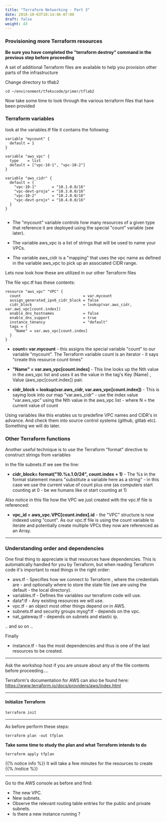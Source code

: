 ```yaml
---
title: "Terraform Networking - Part 3"
date: 2018-10-03T10:14:46-07:00
draft: false
weight: 43
---
```



### Provisioning more Terraform resources

**Be sure you have completed the "terraform destroy" command in the previous step before proceeding**


A set of additional Terraform files are available to help you provision other parts of the infrastructure

Change directory to tflab2

```
cd ~/environment/tfekscode/primer/tflab2
```

Now take some time to look through the various terraform files that have been provided

### Terraform variables

look at the variables.tf file it contains the following:

```
variable "mycount" {
  default = 1
}

variable "aws_vpc" {
  type    = list
  default = ["vpc-10-1", "vpc-10-2"]
}

variable "aws_cidr" {
  default = {
    "vpc-10-1"       = "10.1.0.0/16"
    "vpc-devt-proja" = "10.3.0.0/16"
    "vpc-10-2"       = "10.2.0.0/16"
    "vpc-devt-projx" = "10.4.0.0/16"
  }
}


```

* The "mycount" variable controls how many resources of a given type that reference it are deployed using the special "count" variable (see later).

* The variable aws_vpc is a list of strings that will be used to name your VPCs.

* The variable aws_cidr is a "mapping" that uses the vpc name as defined in the variable aws_vpc to pick up an associated CIDR range.


Lets now look how these are utilized in our other Terraform files

The file vpc.tf has these contents:

```
resource "aws_vpc" "VPC" {
  count                            = var.mycount
  assign_generated_ipv6_cidr_block = false
  cidr_block                       = lookup(var.aws_cidr, var.aws_vpc[count.index])
  enable_dns_hostnames             = false
  enable_dns_support               = true
  instance_tenancy                 = "default"
  tags = {
    "Name" = var.aws_vpc[count.index]
  }
}
```

* **count= var.mycount**   - this assigns the special variable "count" to our variable "mycount". The Terraform variable count is an iterator - it says "create this resource count times"

* **"Name" = var.aws_vpc[count.index]** - This line looks up the Nth value in the aws_vpc list and uses it as the value in the tag's Key (Name) , Value (aws_vpc[count.index]) pair.

*  **cidr_block = lookup(var.aws_cidr, var.aws_vpc[count.index])**  - This is saying look into our map "var.aws_cidr" - use the index value "var.aws_vpc"  using the Nth value in the aws_vpc list - where N = the current value of count

Using variables like this enables us to predefine VPC names and CIDR's in advance. And check them into source control systems (github, gitlab etc). Something we will do later.


### Other Terraform functions

Another useful technique is to use the Terraform "format" directive to construct strings from variables 

in the file subnets.tf we see the line:

* **cidr_block= format("10.%s.1.0/24", count.index + 1)**  - The %s in the format statement means "substitute a variable here as a string" - in this case we use the current value of count plus one (as computers start counting at 0 - be we humans like ot start counting at 1)

Also notice in this file how the VPC we just created with the vpc.tf file is referenced:

* **vpc_id = aws_vpc.VPC[count.index].id** - the "VPC" structure is now indexed using "count". As our vpc.tf file is using the count variable to iterate and potentially create multiple VPCs they now are referenced as an Array.

----



### Understanding order and dependencies

One final thing to appreciate is that resources have dependencies. This is automatically handled for you by Terraform, but when reading Terraform code it's important to read things in the right order:

* aws.tf - Specifies how we connect to Terraform , where the credentials are - and optionally where to store the state file (we are using the default - the local directory).
* variables.tf - Defines the variables our terraform code will use.
* data*.tf - Any existing resources we will use.
* vpc.tf - an object most other things depend on in AWS.
* subnets.tf and security groups mysg*.tf - depends on the vpc.
* nat_gateway.tf - depends on subnets and elastic ip.

.. and so on ..

Finally
* instance.tf - has the most dependencies and thus is one of the last resources to be created.

----

Ask the workshop host if you are unsure about any of the file contents before proceeding....

Terraform's documentation for AWS can also be found here:  https://www.terraform.io/docs/providers/aws/index.html


----

#### Initialize Terraform

```
terraform init
```

----

As before perform these steps:

```
terraform plan -out tfplan
```

**Take some time to study the plan and what Terraform intends to do**

```
terraform apply tfplan
```

{{% notice info %}}
It will take a few minutes for the resources to create
{{% /notice %}}

----

Go to the AWS console as before and find:

* The new VPC.
* New subnets.
* Observe the relevant routing table entries for the public and private subnets.
* Is there a new instance running ?





